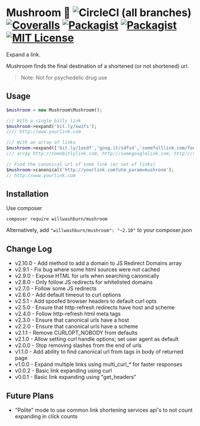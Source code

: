 # Mushroom :mushroom: ![CircleCI (all branches)](https://img.shields.io/circleci/project/github/willwashburn/mushroom.svg?style=flat-square) [![Coveralls](https://img.shields.io/coveralls/willwashburn/mushroom.svg?maxAge=2592000&style=flat-square)](https://coveralls.io/github/willwashburn/mushroom) [![Packagist](https://img.shields.io/packagist/dt/willwashburn/mushroom.svg?style=flat-square)](https://packagist.org/packages/willwashburn/mushroom) [![Packagist](https://img.shields.io/packagist/v/willwashburn/mushroom.svg?style=flat-square)](https://packagist.org/packages/willwashburn/mushroom) [![MIT License](https://img.shields.io/packagist/l/willwashburn/mushroom.svg?style=flat-square)](https://github.com/willwashburn/mushroom/blob/master/LICENSE) 
Expand a link.

Mushroom finds the final destination of a shortened (or not shortened) url.

> Note: Not for psychedelic drug use

## Usage
 ```PHP
 $mushroom = new Mushroom\Mushroom();

 /// With a single bitly link
 $mushroom->expand('bit.ly/xwzfs');
 //// http://www.yourlink.com

 /// With an array of links
 $mushroom->expand(['bit.ly/1asdf','goog.it/sdfsd','somefulllink.com/foo']);
 /// array http://somebitlylink.com, http://somegooglelink.com, http://somefulllink.com/foo
 
 // Find the canonical url of some link (or set of links)
 $mushroom->canonical('http://yourlink.com?utm_param=mushroom');
 // http://www.yourlink.com

```

## Installation
Use composer

```composer require willwashburn/mushroom```

Alternatively, add ```"willwashburn/mushroom": "~2.10"``` to your composer.json

## Change Log
- v2.10.0 - Add method to add a domain to JS Redirect Domains array
- v2.9.1 - Fix bug where some html sources were not cached
- v2.9.0 - Expose HTML for urls when searching canonically
- v2.8.0 - Only follow JS redirects for whitelisted domains
- v2.7.0 - Follow some JS redirects
- v2.6.0 - Add default timeout to curl options
- v2.5.1 - Add spoofed browser headers to default curl opts
- v2.5.0 - Ensure that http-refresh redirects have host and scheme
- v2.4.0 - Follow http-refresh html meta tags
- v2.3.0 - Ensure that canonical urls have a host
- v2.2.0 - Ensure that canonical urls have a scheme
- v2.1.1 - Remove CURLOPT_NOBODY from defaults
- v2.1.0 - Allow setting curl handle options; set user agent as default 
- v2.0.0 - Stop removing slashes from the end of urls
- v1.1.0 - Add ability to find canonical url from tags in body of returned page
- v1.0.0 - Expand multiple links using multi_curl_* for faster responses
- v0.0.2 - Basic link expanding using curl
- v0.0.1 - Basic link expanding using "get_headers"

## Future Plans
- "Polite" mode to use common link shortening services api's to not count expanding in click counts
